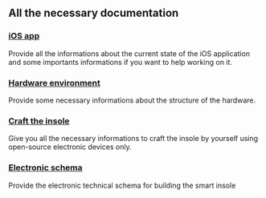 ## All the necessary documentation

### [iOS app](ios_environment.md)
Provide all the informations about the current state of the iOS application and some importants informations if you want to help working on it.

### [Hardware environment](hardware_environment.md)
Provide some necessary informations about the structure of the hardware.

### [Craft the insole](how_to_craft_insole.md)
Give you all the necessary informations to craft the insole by yourself using open-source electronic devices only.

### [Electronic schema](electronic_design_schema.png)
Provide the electronic technical schema for building the smart insole
